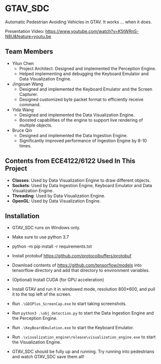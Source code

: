 # GTAV_SDC
Automatic Pedestrian Avoiding Vehicles in GTAV. It works ... when it does.

Presentation Video: https://www.youtube.com/watch?v=K5tWRnS-N8U&feature=youtu.be

## Team Members
- Yilun Chen
    - Project Architect. Designed and implemented the Perception Engine. 
    - Helped implementing and debugging the Keyboard Emulator and Data Visualization Engine.
- Jingxuan Wang
    - Designed and implemented the Keyboard Emulator and the Screen Capturer.
    - Designed customized byte packet format to efficiently receive command.
- Yida Wang
    - Designed and implemented the Data Visualization Engine.
    - Boosted capabilities of the engine to support live rendering of multiple objects.
- Bruce Qin
    - Designed and implemented the Data Ingestion Engine.
    - Significantly improved performance of Ingestion Engine by 8-10 times.

## Contents from ECE4122/6122 Used In This Project
- __Classes__: Used by Data Visualization Engine to draw different objects.
- __Sockets__: Used by Data Ingestion Engine, Keyboard Emulator and Data Visualization Engine. 
- __Threading__: Used by Data Visualization Engine. 
- __OpenGL__: Used by Data Visualization Engine.

## Installation
- GTAV_SDC runs on Windows only.
- Make sure to use python 3.7
- python -m pip install -r requirements.txt
- Install protobuf https://github.com/protocolbuffers/protobuf
- Download contents of https://github.com/tensorflow/models into tensorflow directory and add that directory to environment variables.
- (Optional) Install CUDA (for GPU acceleration)

- Install GTAV and run it in windowed mode, resolution 800*600, and pull it to the top left of the screen.
- Run `.\GDIPlus_ScreenCap.exe` to start taking screenshots.
- Run `python3 .\obj_detection.py` to start the Data Ingestion Engine and the Perception Engine.
- Run `.\KeyBoardEmulation.exe` to start the Keyboard Emulator.
- Run `.\visualization_engine\release\visualization_engine.exe` to start the Visualization Engine.
- GTAV_SDC should be fully up and running. Try running into pedestrians and watch GTAV_SDC save them all!
